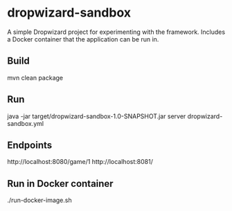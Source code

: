 dropwizard-sandbox
====

A simple Dropwizard project for experimenting with the framework. 
Includes a Docker container that the application can be run in.

Build
----
mvn clean package

Run
----
java -jar target/dropwizard-sandbox-1.0-SNAPSHOT.jar server dropwizard-sandbox.yml

Endpoints
----
http://localhost:8080/game/1
http://localhost:8081/

Run in Docker container
----
./run-docker-image.sh
